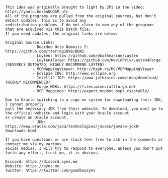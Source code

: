 	This idea was originally brought to light by 2Pi in the video: https://youtu.be/buQUGhM_ufc
	All of the programs are pulled from the original sources, but don't detect updates. This is to avoid any
	redistribution problems. I do not claim to own any of the programs that are acquired via this batch file.
	If you need updates, the original links are below:

	Original Source Links:
				- Bearded Octo Nemesis 2: https://github.com/tterrag1098/BON2
				- Luyten: https://github.com/deathmarine/Luyten
				- Luyten4Forge: https://github.com/KevinPriv/Luyten4Forge (SEVERELY OUTDATED, HIGHLY RECOMMEND LUYTEN)
				- MCPMappingViewer: http://bspk.rs/MC/MCPMappingViewer
				- Eclipse IDE: http://www.eclipse.org
				- IntelliJ IDE: https://www.jetbrains.com/idea/download/ (HIGHLY RECOMMENDED)
				- Forge MDKs: https://files.minecraftforge.net
				- MCP Mappings: http://export.mcpbot.bspk.rs/stable/

	Due to Oracle switching to a sign-on system for downloading their JDK, I cannot properly
	pull the necessary JDK from their website. To download, you must go to the official website and login with your Oracle account
	or create an Oracle account.
				- JDK: https://www.oracle.com/java/technologies/javase/javase-jdk8-downloads.html

	If you have questions or are stuck feel free to ask in the comments or contact me via my various
	social medias, I will try to respond to everyone, unless you don't put forth any effort, trust me, it is obvious.

	Discord: https://discord.syns.me
	Website: https://syns.me
	Twitter: https://twitter.com/goodboysyns
